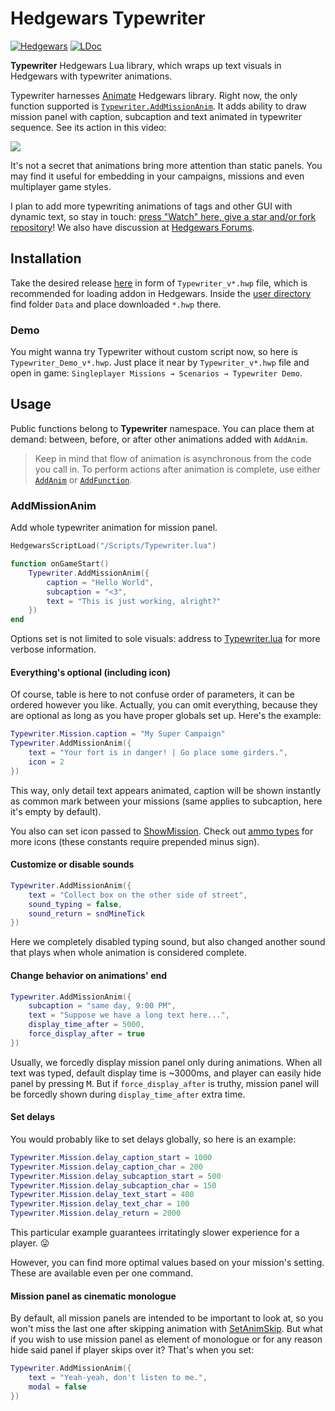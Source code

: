 # Hedgewars Typewriter
[![Hedgewars](https://img.shields.io/badge/Hedgewars-1.0.0-gray?labelColor=d66bcb)](https://hg.hedgewars.org/hedgewars/rev/1.0.0-release)
[![LDoc](https://img.shields.io/badge/LDoc-compliant-green?logo=lua&labelColor=2c2d72)](https://stevedonovan.github.io/ldoc/)

**Typewriter** Hedgewars Lua library, which wraps up text visuals in Hedgewars with typewriter animations.

Typewriter harnesses [Animate](https://www.hedgewars.org/kb/LuaLibraryAnimate) Hedgewars library. Right now, the only function supported is [`Typewriter.AddMissionAnim`](https://github.com/vintprox/hedgewars-typewriter#addmissionanim). It adds ability to draw mission panel with caption, subcaption and text animated in typewriter sequence. See its action in this video:

[![](https://img.youtube.com/vi/eU_wjuqNyDg/0.jpg)](https://youtu.be/eU_wjuqNyDg)

It's not a secret that animations bring more attention than static panels. You may find it useful for embedding in your campaigns, missions and even multiplayer game styles.

I plan to add more typewriting animations of tags and other GUI with dynamic text, so stay in touch: [press "Watch" here, give a star and/or fork repository](https://github.com/vintprox/hedgewars-typewriter)! We also have discussion at [Hedgewars Forums](https://www.hedgewars.org/node/9156).

## Installation
Take the desired release [here](https://github.com/vintprox/hedgewars-typewriter/releases) in form of `Typewriter_v*.hwp` file, which is recommended for loading addon in Hedgewars. Inside the [user directory](https://www.hedgewars.org/node/6761) find folder `Data` and place downloaded `*.hwp` there.

### Demo
You might wanna try Typewriter without custom script now, so here is `Typewriter_Demo_v*.hwp`. Just place it near by `Typewriter_v*.hwp` file and open in game: `Singleplayer Missions → Scenarios → Typewriter Demo`.

## Usage
Public functions belong to **Typewriter** namespace. You can place them at demand: between, before, or after other animations added with `AddAnim`.

> Keep in mind that flow of animation is asynchronous from the code you call in. To perform actions after animation is complete, use either [`AddAnim`](https://www.hedgewars.org/kb/LuaLibraryAnimate#AddAnim(steps)) or [`AddFunction`](https://www.hedgewars.org/kb/LuaLibraryAnimate#AddFunction(element)).

### AddMissionAnim
Add whole typewriter animation for mission panel. 

```lua
HedgewarsScriptLoad("/Scripts/Typewriter.lua")

function onGameStart()
    Typewriter.AddMissionAnim({
        caption = "Hello World",
        subcaption = "<3",
        text = "This is just working, alright?"
    })
end
```

Options set is not limited to sole visuals: address to [Typewriter.lua](./addon/Scripts/Typewriter.lua) for more verbose information.

#### Everything's optional (including icon)
Of course, table is here to not confuse order of parameters, it can be ordered however you like. Actually, you can omit everything, because they are optional as long as you have proper globals set up. Here's the example:
```lua
Typewriter.Mission.caption = "My Super Campaign"
Typewriter.AddMissionAnim({
    text = "Your fort is in danger! | Go place some girders.",
    icon = 2
})
```
This way, only detail text appears animated, caption will be shown instantly as common mark between your missions (same applies to subcaption, here it's empty by default).

You also can set icon passed to [ShowMission](https://www.hedgewars.org/kb/LuaGUI#ShowMission(caption,_subcaption,_text,_icon,_time_[,_forceDisplay])). Check out [ammo types](https://www.hedgewars.org/kb/AmmoTypes) for more icons (these constants require prepended minus sign).

#### Customize or disable sounds
```lua
Typewriter.AddMissionAnim({
    text = "Collect box on the other side of street",
    sound_typing = false,
    sound_return = sndMineTick
})
```
Here we completely disabled typing sound, but also changed another sound that plays when whole animation is considered complete.

#### Change behavior on animations' end
```lua
Typewriter.AddMissionAnim({
    subcaption = "same day, 9:00 PM",
    text = "Suppose we have a long text here...",
    display_time_after = 5000,
    force_display_after = true
})
```
Usually, we forcedly display mission panel only during animations. When all text was typed, default display time is ~3000ms, and player can easily hide panel by pressing <kbd>M</kbd>. But if `force_display_after` is truthy, mission panel will be forcedly shown during `display_time_after` extra time.

#### Set delays
You would probably like to set delays globally, so here is an example:
```lua
Typewriter.Mission.delay_caption_start = 1000
Typewriter.Mission.delay_caption_char = 200
Typewriter.Mission.delay_subcaption_start = 500
Typewriter.Mission.delay_subcaption_char = 150
Typewriter.Mission.delay_text_start = 400
Typewriter.Mission.delay_text_char = 100
Typewriter.Mission.delay_return = 2000
```
This particular example guarantees irritatingly slower experience for a player. 😜

However, you can find more optimal values based on your mission's setting. These are available even per one command.

#### Mission panel as cinematic monologue
By default, all mission panels are intended to be important to look at, so you won't miss the last one after skipping animation with [SetAnimSkip](https://www.hedgewars.org/kb/LuaLibraryAnimate#SetAnimSkip(bool)). But what if you wish to use mission panel as element of monologue or for any reason hide said panel if player skips over it? That's when you set:
```lua
Typewriter.AddMissionAnim({
    text = "Yeah-yeah, don't listen to me.",
    modal = false
})
```

